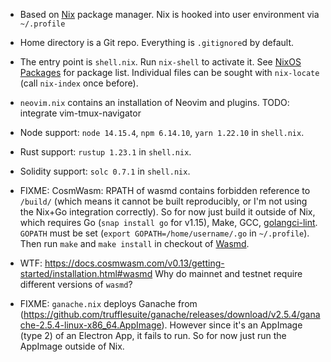 * Based on [Nix](https://nixos.org/download.html) package manager.
  Nix is hooked into user environment via `~/.profile`

* Home directory is a Git repo.
  Everything is `.gitignore`d by default.

* The entry point is `shell.nix`.
  Run `nix-shell` to activate it.
  See [NixOS Packages](https://search.nixos.org/packages) for package list.
  Individual files can be sought with `nix-locate` (call `nix-index` once before).

* `neovim.nix` contains an installation of Neovim and plugins.
  TODO: integrate vim-tmux-navigator

* Node support: `node 14.15.4`, `npm 6.14.10`, `yarn 1.22.10` in `shell.nix`.

* Rust support: `rustup 1.23.1` in `shell.nix`.

* Solidity support: `solc 0.7.1` in `shell.nix`.

* FIXME: CosmWasm: RPATH of wasmd contains forbidden reference to `/build/`
  (which means it cannot be built reproducibly, or I'm not using the Nix+Go
  integration correctly). So for now just build it outside of Nix, which
  requires Go (`snap install go` for v1.15), Make, GCC,
  [golangci-lint](https://golangci-lint.run/usage/install/#linux-and-windows).
  `GOPATH` must be set (`export GOPATH=/home/username/.go` in `~/.profile`).
  Then run `make` and `make install` in checkout of [Wasmd](https://github.com/CosmWasm/wasmd/tree/v0.13.0).

* WTF: https://docs.cosmwasm.com/v0.13/getting-started/installation.html#wasmd
  Why do mainnet and testnet require different versions of `wasmd`?

* FIXME: `ganache.nix` deploys Ganache from (https://github.com/trufflesuite/ganache/releases/download/v2.5.4/ganache-2.5.4-linux-x86_64.AppImage).
  However since it's an AppImage (type 2) of an Electron App, it fails to run.
  So for now just run the AppImage outside of Nix.
